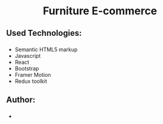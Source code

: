 <h1 align="center"> Furniture E-commerce  </h1>

###

<h2 align="left"> Used Technologies: </h1>

###

<ul>
  <li> Semantic HTML5 markup </li>
  <li> Javascript </li>
  <li> React </li>
  <li> Bootstrap </li>
  <li> Framer Motion </li>
  <li> Redux toolkit </li>
</ul>

<h2 align="left"> Author: </h1>

###

<ul>
 <li>
    <a href=""></a>
  </li>
</ul>
